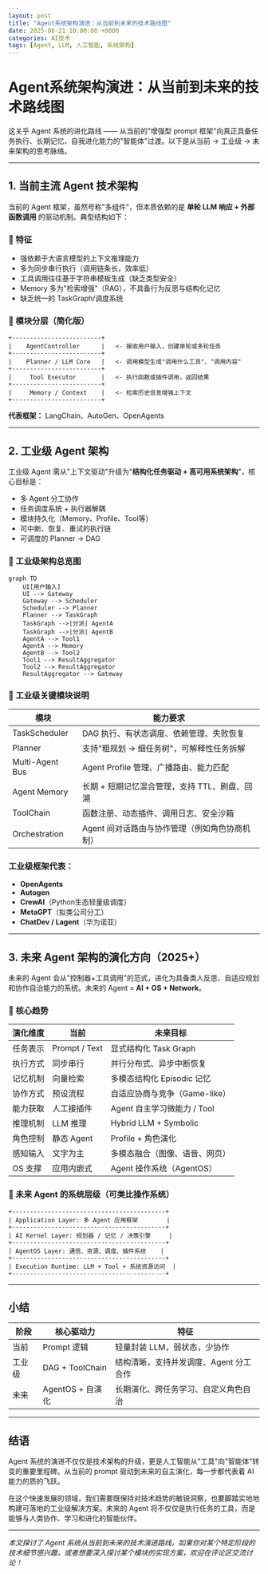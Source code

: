 ```yaml
---
layout: post
title: "Agent系统架构演进：从当前到未来的技术路线图"
date: 2025-06-21 10:00:00 +0800
categories: AI技术
tags: [Agent, LLM, 人工智能, 系统架构]
---
```


# Agent系统架构演进：从当前到未来的技术路线图

这关乎 Agent 系统的进化路线 —— 从当前的"增强型 prompt 框架"向真正具备任务执行、长期记忆、自我进化能力的"智能体"过渡。以下是从当前 → 工业级 → 未来架构的思考脉络。

---

## 1. 当前主流 Agent 技术架构

当前的 Agent 框架，虽然号称"多组件"，但本质依赖的是 **单轮 LLM 响应 + 外部函数调用** 的驱动机制。典型结构如下：

### 🎯 特征
- 强依赖于大语言模型的上下文推理能力
- 多为同步串行执行（调用链条长，效率低）
- 工具调用往往基于字符串模板生成（缺乏类型安全）
- Memory 多为"检索增强"（RAG），不具备行为反思与结构化记忆
- 缺乏统一的 TaskGraph/调度系统

### 🧱 模块分层（简化版）

```
+-------------------------+
|    AgentController      |   <- 接收用户输入，创建单轮或多轮任务
+-------------------------+
|    Planner / LLM Core   |   <- 调用模型生成"调用什么工具"、"调用内容"
+-------------------------+
|     Tool Executor       |   <- 执行函数或插件调用，返回结果
+-------------------------+
|     Memory / Context    |   <- 检索历史信息增强上下文
+-------------------------+
```

**代表框架：** LangChain、AutoGen、OpenAgents

---

## 2. 工业级 Agent 架构

工业级 Agent 需从"上下文驱动"升级为"**结构化任务驱动 + 高可用系统架构**"，核心目标是：

- 多 Agent 分工协作
- 任务调度系统 + 执行器解耦
- 模块持久化（Memory、Profile、Tool等）
- 可中断、恢复、重试的执行链
- 可调度的 Planner → DAG

### 🧩 工业级架构总览图

```mermaid
graph TD
    UI[用户输入]
    UI --> Gateway
    Gateway --> Scheduler
    Scheduler --> Planner
    Planner --> TaskGraph
    TaskGraph -->|分派| AgentA
    TaskGraph -->|分派| AgentB
    AgentA --> Tool1
    AgentA --> Memory
    AgentB --> Tool2
    Tool1 --> ResultAggregator
    Tool2 --> ResultAggregator
    ResultAggregator --> Gateway
```

### 🔧 工业级关键模块说明

| 模块 | 能力要求 |
|------|----------|
| TaskScheduler | DAG 执行、有状态调度、依赖管理、失败恢复 |
| Planner | 支持"粗规划 → 细任务树"，可解释性任务拆解 |
| Multi-Agent Bus | Agent Profile 管理、广播路由、能力匹配 |
| Agent Memory | 长期 + 短期记忆混合管理，支持 TTL、刷盘、回溯 |
| ToolChain | 函数注册、动态插件、调用日志、安全沙箱 |
| Orchestration | Agent 间对话路由与协作管理（例如角色协商机制） |

### 工业级框架代表：
- **OpenAgents**
- **Autogen**
- **CrewAI**（Python生态轻量级调度）
- **MetaGPT**（拟类公司分工）
- **ChatDev / Lagent**（华为诺亚）

---

## 3. 未来 Agent 架构的演化方向（2025+）

未来的 Agent 会从"控制器+工具调用"的范式，进化为具备类人反思、自适应规划和协作自治能力的系统。未来的 Agent = **AI + OS + Network**。

### 🚀 核心趋势

| 演化维度 | 当前 | 未来目标 |
|----------|------|----------|
| 任务表示 | Prompt / Text | 显式结构化 Task Graph |
| 执行方式 | 同步串行 | 并行分布式、异步中断恢复 |
| 记忆机制 | 向量检索 | 多模态结构化 Episodic 记忆 |
| 协作方式 | 预设流程 | 自适应协商与竞争（Game-like） |
| 能力获取 | 人工接插件 | Agent 自主学习微能力 / Tool |
| 推理机制 | LLM 推理 | Hybrid LLM + Symbolic |
| 角色控制 | 静态 Agent | Profile + 角色演化 |
| 感知输入 | 文字为主 | 多模态融合（图像、语音、网页） |
| OS 支撑 | 应用内嵌式 | Agent 操作系统（AgentOS） |

### 🧠 未来 Agent 的系统层级（可类比操作系统）

```
+-------------------------------------------+
| Application Layer: 多 Agent 应用框架        |
+-------------------------------------------+
| AI Kernel Layer: 规划器 / 记忆 / 决策引擎     |
+-------------------------------------------+
| AgentOS Layer: 通信、资源、调度、插件系统    |
+-------------------------------------------+
| Execution Runtime: LLM + Tool + 系统资源访问  |
+-------------------------------------------+
```

---

## 小结

| 阶段 | 核心驱动力 | 特征 |
|------|------------|------|
| 当前 | Prompt 逻辑 | 轻量封装 LLM，弱状态，少协作 |
| 工业级 | DAG + ToolChain | 结构清晰，支持并发调度、Agent 分工合作 |
| 未来 | AgentOS + 自演化 | 长期演化、跨任务学习、自定义角色自治 |

---

## 结语

Agent 系统的演进不仅仅是技术架构的升级，更是人工智能从"工具"向"智能体"转变的重要里程碑。从当前的 prompt 驱动到未来的自主演化，每一步都代表着 AI 能力的质的飞跃。

在这个快速发展的领域，我们需要既保持对技术趋势的敏锐洞察，也要脚踏实地地构建可落地的工业级解决方案。未来的 Agent 将不仅仅是执行任务的工具，而是能够与人类协作、学习和进化的智能伙伴。

---

*本文探讨了 Agent 系统从当前到未来的技术演进路线。如果你对某个特定阶段的技术细节感兴趣，或者想要深入探讨某个模块的实现方案，欢迎在评论区交流讨论！*